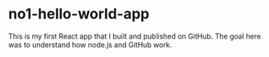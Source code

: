 # no1-hello-world-app
This is my first React app that I built and published on GitHub. The goal here was to understand how node.js and GitHub work.

